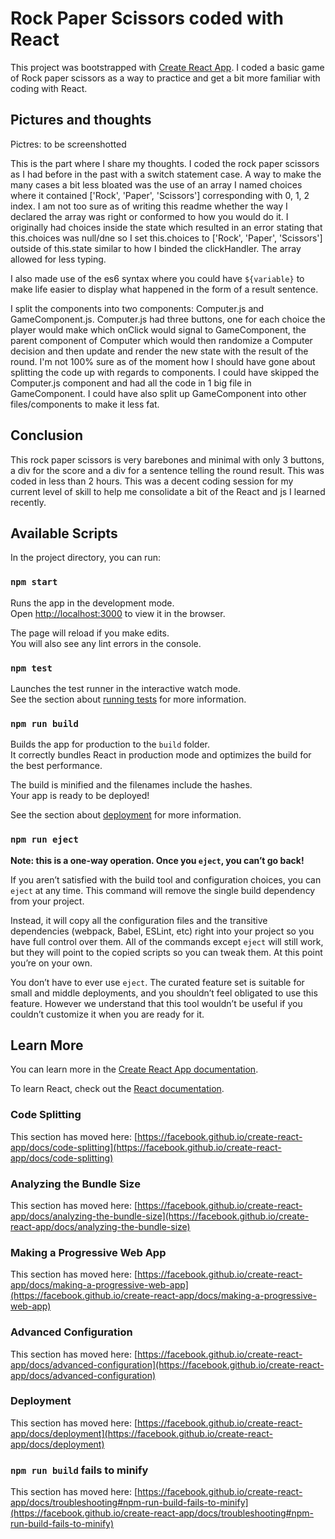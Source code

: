 # Rock Paper Scissors coded with React

This project was bootstrapped with [Create React App](https://github.com/facebook/create-react-app).
I coded a basic game of Rock paper scissors as a way to practice and get a bit more familiar with coding with React.

## Pictures and thoughts
Pictres: to be screenshotted

This is the part where I share my thoughts. I coded the rock paper scissors as I had before in the past with a switch statement case. A way to make the many cases a bit less bloated was the use of an array I named choices where it contained ['Rock', 'Paper', 'Scissors'] corresponding with 0, 1, 2 index. I am not too sure as of writing this readme whether the way I declared the array was right or conformed to how you would do it. I originally had choices inside the state which resulted in an error stating that this.choices was null/dne so I set this.choices to ['Rock', 'Paper', 'Scissors'] outside of this.state similar to how I binded the clickHandler. The array allowed for less typing. 

I also made use of the es6 syntax where you could have `${variable}` to make life easier to display what happened in the form of a result sentence. 

I split the components into two components: Computer.js and GameComponent.js. Computer.js had three buttons, one for each choice the player would make which onClick would signal to GameComponent, the parent component of Computer which would then randomize a Computer decision and then update and render the new state with the result of the round. I'm not 100% sure as of the moment how I should have gone about splitting the code up with regards to components. I could have skipped the Computer.js component and had all the code in 1 big file in GameComponent. I could have also split up GameComponent into other files/components to make it less fat.

## Conclusion

This rock paper scissors is very barebones and minimal with only 3 buttons, a div for the score and a div for a sentence telling the round result.
This was coded in less than 2 hours.
This was a decent coding session for my current level of skill to help me consolidate a bit of the React and js I learned recently.

## Available Scripts

In the project directory, you can run:

### `npm start`

Runs the app in the development mode.\
Open [http://localhost:3000](http://localhost:3000) to view it in the browser.

The page will reload if you make edits.\
You will also see any lint errors in the console.

### `npm test`

Launches the test runner in the interactive watch mode.\
See the section about [running tests](https://facebook.github.io/create-react-app/docs/running-tests) for more information.

### `npm run build`

Builds the app for production to the `build` folder.\
It correctly bundles React in production mode and optimizes the build for the best performance.

The build is minified and the filenames include the hashes.\
Your app is ready to be deployed!

See the section about [deployment](https://facebook.github.io/create-react-app/docs/deployment) for more information.

### `npm run eject`

**Note: this is a one-way operation. Once you `eject`, you can’t go back!**

If you aren’t satisfied with the build tool and configuration choices, you can `eject` at any time. This command will remove the single build dependency from your project.

Instead, it will copy all the configuration files and the transitive dependencies (webpack, Babel, ESLint, etc) right into your project so you have full control over them. All of the commands except `eject` will still work, but they will point to the copied scripts so you can tweak them. At this point you’re on your own.

You don’t have to ever use `eject`. The curated feature set is suitable for small and middle deployments, and you shouldn’t feel obligated to use this feature. However we understand that this tool wouldn’t be useful if you couldn’t customize it when you are ready for it.

## Learn More

You can learn more in the [Create React App documentation](https://facebook.github.io/create-react-app/docs/getting-started).

To learn React, check out the [React documentation](https://reactjs.org/).

### Code Splitting

This section has moved here: [https://facebook.github.io/create-react-app/docs/code-splitting](https://facebook.github.io/create-react-app/docs/code-splitting)

### Analyzing the Bundle Size

This section has moved here: [https://facebook.github.io/create-react-app/docs/analyzing-the-bundle-size](https://facebook.github.io/create-react-app/docs/analyzing-the-bundle-size)

### Making a Progressive Web App

This section has moved here: [https://facebook.github.io/create-react-app/docs/making-a-progressive-web-app](https://facebook.github.io/create-react-app/docs/making-a-progressive-web-app)

### Advanced Configuration

This section has moved here: [https://facebook.github.io/create-react-app/docs/advanced-configuration](https://facebook.github.io/create-react-app/docs/advanced-configuration)

### Deployment

This section has moved here: [https://facebook.github.io/create-react-app/docs/deployment](https://facebook.github.io/create-react-app/docs/deployment)

### `npm run build` fails to minify

This section has moved here: [https://facebook.github.io/create-react-app/docs/troubleshooting#npm-run-build-fails-to-minify](https://facebook.github.io/create-react-app/docs/troubleshooting#npm-run-build-fails-to-minify)
